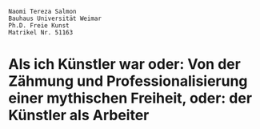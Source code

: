     Naomi Tereza Salmon
    Bauhaus Universität Weimar
    Ph.D. Freie Kunst
    Matrikel Nr. 51163

# Als ich Künstler war oder: Von der Zähmung und Professionalisierung einer mythischen Freiheit, oder: der Künstler als Arbeiter